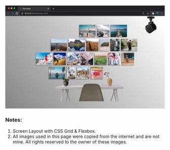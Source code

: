 ![ScreenShot](./screenshots/screenshot-1.png)

### Notes:

1. Screen Layout with CSS Grid & Flexbox.
2. All images used in this page were copied from the internet and are not mine. All rights reserved to the owner of these images.
